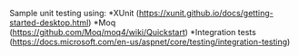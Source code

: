 Sample unit testing using:
*XUnit (https://xunit.github.io/docs/getting-started-desktop.html)
*Moq (https://github.com/Moq/moq4/wiki/Quickstart)
*Integration tests (https://docs.microsoft.com/en-us/aspnet/core/testing/integration-testing)
